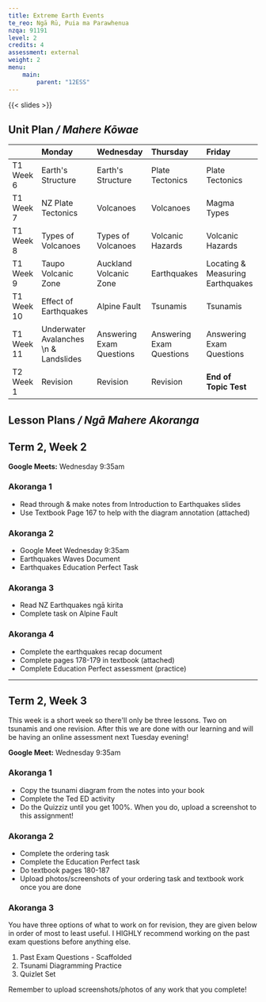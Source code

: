 ```yaml
---
title: Extreme Earth Events
te_reo: Ngā Rū, Puia ma Parawhenua
nzqa: 91191
level: 2
credits: 4
assessment: external
weight: 2
menu:
    main:
        parent: "12ESS"
---
```


{{< slides >}}

## Unit Plan _/ Mahere Kōwae_ 

|            | Monday                                | Wednesday                | Thursday                 | Friday                           |
|:-----------|:--------------------------------------|:-------------------------|:-------------------------|:---------------------------------|
| T1 Week 6  | Earth's Structure                     | Earth's Structure        | Plate Tectonics          | Plate Tectonics                  |
| T1 Week 7  | NZ Plate Tectonics                    | Volcanoes                | Volcanoes                | Magma Types                      |
| T1 Week 8  | Types of Volcanoes                    | Types of Volcanoes       | Volcanic Hazards         | Volcanic Hazards                 |
| T1 Week 9  | Taupo Volcanic Zone                   | Auckland Volcanic Zone   | Earthquakes              | Locating & Measuring Earthquakes |
| T1 Week 10 | Effect of Earthquakes                 | Alpine Fault             | Tsunamis                 | Tsunamis                         |
| T1 Week 11 | Underwater Avalanches \n & Landslides | Answering Exam Questions | Answering Exam Questions | Answering Exam Questions         |
| T2 Week 1  | Revision                              | Revision                 | Revision                 | __End of Topic Test__            |

## Lesson Plans _/ Ngā Mahere Akoranga_ 

## Term 2, Week 2

__Google Meets:__ Wednesday 9:35am

### Akoranga 1

- Read through & make notes from Introduction to Earthquakes slides
- Use Textbook Page 167 to help with the diagram annotation (attached)

### Akoranga 2

- Google Meet Wednesday 9:35am
- Earthquakes Waves Document
- Earthquakes Education Perfect Task

### Akoranga 3

- Read NZ Earthquakes ngā kirita
- Complete task on Alpine Fault 

### Akoranga 4

- Complete the earthquakes recap document
- Complete pages 178-179 in textbook (attached)
- Complete Education Perfect assessment (practice)

---

## Term 2, Week 3

This week is a short week so there'll only be three lessons. Two on tsunamis and one revision. After this we are done with our learning and will be having an online assessment next Tuesday evening!

__Google Meet:__ Wednesday 9:35am

### Akoranga 1

- Copy the tsunami diagram from the notes into your book
- Complete the Ted ED activity
- Do the Quizziz until you get 100%. When you do, upload a screenshot to this assignment!

### Akoranga 2

- Complete the ordering task
- Complete the Education Perfect task
- Do textbook pages 180-187
- Upload photos/screenshots of your ordering task and textbook work once you are done

### Akoranga 3

You have three options of what to work on for revision, they are given below in order of most to least useful. I HIGHLY recommend working on the past exam questions before anything else.

1. Past Exam Questions - Scaffolded
2. Tsunami Diagramming Practice
3. Quizlet Set

Remember to upload screenshots/photos of any work that you complete!